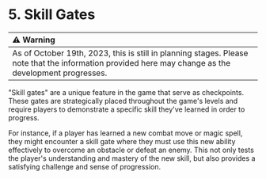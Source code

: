 # 5. Skill Gates

| :warning: Warning |
|:------------------|
| As of October 19th, 2023, this is still in planning stages. Please note that the information provided here may change as the development progresses. |

"Skill gates" are a unique feature in the game that serve as checkpoints. These gates are strategically placed throughout the game's levels and require players to demonstrate a specific skill they've learned in order to progress.

For instance, if a player has learned a new combat move or magic spell, they might encounter a skill gate where they must use this new ability effectively to overcome an obstacle or defeat an enemy. This not only tests the player's understanding and mastery of the new skill, but also provides a satisfying challenge and sense of progression.
